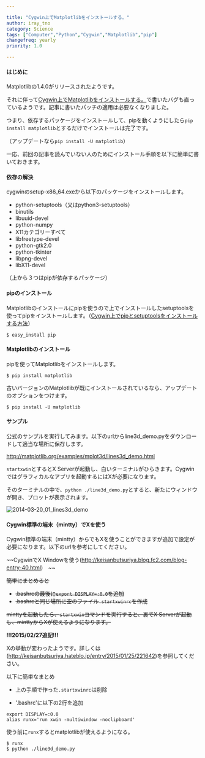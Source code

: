 ```yaml
---

title: "Cygwin上でMatplotlibをインストールする。"
author: iray_tno
category: Science
tags: ["Computer","Python","Cygwin","Matplotlib","pip"]
changefreq: yearly
priority: 1.0

---
```


#### はじめに

Matplotlibの1.4.0がリリースされたようです。

それに伴って[Cygwin上でMatplotlibをインストールする。](/articles/2014-03-20_01_how_to_install_matplotlib_on_cygwin/)で書いたバグも直っているようです。記事に書いたパッチの適用は必要なくなりました。

つまり、依存するパッケージをインストールして、pipを動くようにしたら`pip install matplotlib`とするだけでインストールは完了です。

（アップデートなら`pip install -U matplotlib`）

一応、前回の記事を読んでいない人のためにインストール手順を以下に簡単に書いておきます。

<!-- headline -->

#### 依存の解決

cygwinのsetup-x86_64.exeから以下のパッケージをインストールします。

- python-setuptools（又はpython3-setuptools）
- binutils
- libuuid-devel
- python-numpy
- X11カテゴリーすべて
- libfreetype-devel
- python-gtk2.0
- python-tkinter
- libpng-devel
- libX11-devel

（上から３つはpipが依存するパッケージ）

#### pipのインストール

Matplotlibのインストールにpipを使うので上でインストールしたsetuptoolsを使ってpipをインストールします。（[Cygwin上でpipとsetuptoolsをインストールする方法](/articles/2014-03-04_01_how_to_install_pip_and_setuptools/)）

```plain
$ easy_install pip
```

#### Matplotlibのインストール

pipを使ってMatplotlibをインストールします。

```plain
$ pip install matplotlib
```

古いバージョンのMatplotlibが既にインストールされているなら、アップデートのオプションをつけます。

```plain
$ pip install -U matplotlib
```


#### サンプル

公式のサンプルを実行してみます。以下のurlからline3d_demo.pyをダウンロードして適当な場所に保存します。

http://matplotlib.org/examples/mplot3d/lines3d_demo.html

`startxwin`とするとX Serverが起動し、白いターミナルがひらきます。Cygwinではグラフィカルなアプリを起動するにはXが必要になります。

そのターミナルの中で、`python ./line3d_demo.py`とすると、新たにウィンドウが開き、プロットが表示されます。

![2014-03-20_01_lines3d_demo](/img/articles/2014-03-20_01_lines3d_demo.jpg "2014-03-20_01_lines3d_demo")

#### Cygwin標準の端末（mintty）でXを使う

Cygwin標準の端末（mintty）からでもXを使うことができますが追加で設定が必要になります。以下のurlを参考にしてください。

~~CygwinでX Windowを使う(http://keisanbutsuriya.blog.fc2.com/blog-entry-40.html)　~~

~~簡単にまとめると~~

- ~~.bashrcの最後に`export DISPLAY=:0.0`を追加~~
- ~~.bashrcと同じ場所に空のファイル`.startxwinrc`を作成~~

~~minttyを起動したら、`startxwin`コマンドを実行すると、裏でX Serverが起動し、minttyからXが使えるようになります。~~


__!!!2015/02/27追記!!!__

Xの挙動が変わったようです。詳しくは(http://keisanbutsuriya.hateblo.jp/entry/2015/01/25/221642)を参照してください。

以下に簡単なまとめ

- 上の手順で作った`.startxwinrc`は削除

- '.bashrc'に以下の2行を追加

```plain
export DISPLAY=:0.0
alias runx='run xwin -multiwindow -noclipboard'
```

使う前に`runx`するとmatplotlibが使えるようになる。

```plain
$ runx
$ python ./line3d_demo.py
```
